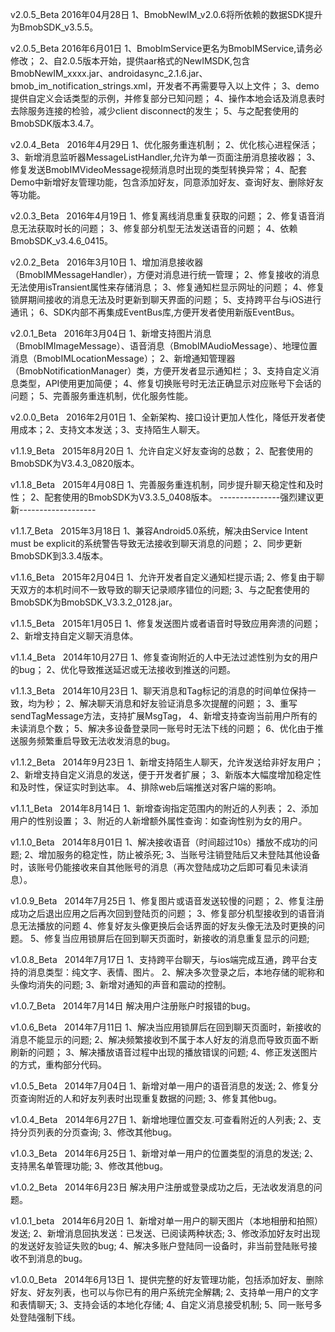 v2.0.5_Beta	  2016年04月28日
1、BmobNewIM_v2.0.6将所依赖的数据SDK提升为BmobSDK_v3.5.5。

v2.0.5_Beta	  2016年6月01日
1、BmobImService更名为BmobIMService,请务必修改；
2、自2.0.5版本开始，提供aar格式的NewIMSDK,包含BmobNewIM_xxxx.jar、androidasync_2.1.6.jar、bmob_im_notification_strings.xml，开发者不再需要导入以上文件；
3、demo提供自定义会话类型的示例，并修复部分已知问题；
4、操作本地会话及消息表时去除服务连接的检验，减少client disconnect的发生；
5、与之配套使用的BmobSDK版本3.4.7。

v2.0.4_Beta   2016年4月29日
1、优化服务重连机制；
2、优化核心进程保活；
3、新增消息监听器MessageListHandler,允许为单一页面注册消息接收器；
3、修复发送BmobIMVideoMessage视频消息时出现的类型转换异常；
4、配套Demo中新增好友管理功能，包含添加好友，同意添加好友、查询好友、删除好友等功能。

v2.0.3_Beta   2016年4月19日
1、修复离线消息重复获取的问题；
2、修复语音消息无法获取时长的问题；
3、修复部分机型无法发送语音的问题；
4、依赖BmobSDK_v3.4.6_0415。

v2.0.2_Beta   2016年3月10日
1、增加消息接收器（BmobIMMessageHandler），方便对消息进行统一管理；
2、修复接收的消息无法使用isTransient属性来存储消息；
3、修复通知栏显示网址的问题；
4、修复锁屏期间接收的消息无法及时更新到聊天界面的问题；
5、支持跨平台与iOS进行通讯；
6、SDK内部不再集成EventBus库,方便开发者使用新版EventBus。

v2.0.1_Beta   2016年3月04日
1、新增支持图片消息（BmobIMImageMessage）、语音消息（BmobIMAudioMessage）、地理位置消息（BmobIMLocationMessage）；
2、新增通知管理器（BmobNotificationManager）类，方便开发者显示通知栏；
3、支持自定义消息类型，API使用更加简便；
4、修复切换账号时无法正确显示对应账号下会话的问题；
5、完善服务重连机制，优化服务性能。

v2.0.0_Beta   2016年2月01日
1、全新架构、接口设计更加人性化，降低开发者使用成本；2、支持文本发送；3、支持陌生人聊天。

v1.1.9_Beta   2015年8月20日
1、允许自定义好友查询的总数；
2、配套使用的BmobSDK为V3.4.3_0820版本。

v1.1.8_Beta   2015年4月08日
1、完善服务重连机制，同步提升聊天稳定性和及时性；
2、配套使用的BmobSDK为V3.3.5_0408版本。 
---------------强烈建议更新-------------------

v1.1.7_Beta   2015年3月18日
1、兼容Android5.0系统，解决由Service Intent must be explicit的系统警告导致无法接收到聊天消息的问题；
2、同步更新BmobSDK到3.3.4版本。

v1.1.6_Beta   2015年2月04日
1、允许开发者自定义通知栏提示语;
2、修复由于聊天双方的本机时间不一致导致的聊天记录顺序错位的问题;
3、与之配套使用的BmobSDK为BmobSDK_V3.3.2_0128.jar。

v1.1.5_Beta   2015年1月05日
1、修复发送图片或者语音时导致应用奔溃的问题；
2、新增支持自定义聊天消息体。

v1.1.4_Beta   2014年10月27日
1、修复查询附近的人中无法过滤性别为女的用户的bug；
2、优化导致推送延迟或无法接收到推送的问题。

v1.1.3_Beta   2014年10月23日
1、聊天消息和Tag标记的消息的时间单位保持一致，均为秒；
2、解决聊天消息和好友验证消息多次提醒的问题；
3、重写sendTagMessage方法，支持扩展MsgTag，
4、新增支持查询当前用户所有的未读消息个数；
5、解决多设备登录同一账号时无法下线的问题；
6、优化由于推送服务频繁重启导致无法收发消息的bug。

v1.1.2_Beta   2014年9月23日
1、新增支持陌生人聊天，允许发送给非好友用户；
2、新增支持自定义消息的发送，便于开发者扩展；
3、新版本大幅度增加稳定性和及时性，保证实时到达率。
4、排除web后端推送对客户端的影响。

v1.1.1_Beta   2014年8月14日
1、新增查询指定范围内的附近的人列表；
2、添加用户的性别设置；
3、附近的人新增额外属性查询：如查询性别为女的用户。

v1.1.0_Beta   2014年8月01日
1、解决接收语音（时间超过10s）播放不成功的问题;
2、增加服务的稳定性，防止被杀死;
3、当账号注销登陆后又未登陆其他设备时，该账号仍能接收来自其他账号的消息（再次登陆成功之后即可看见未读消息）。

v1.0.9_Beta   2014年7月25日
1、修复图片或语音发送较慢的问题；
2、修复注册成功之后退出应用之后再次回到登陆页的问题；
3、修复部分机型接收到的语音消息无法播放的问题
4、修复好友头像更换后会话界面的好友头像无法及时更换的问题。
5、修复当应用锁屏后在回到聊天页面时，新接收的消息重复显示的问题;

v1.0.8_Beta   2014年7月17日
1、支持跨平台聊天，与ios端完成互通，跨平台支持的消息类型：纯文字、表情、图片。
2、解决多次登录之后，本地存储的昵称和头像均消失的问题;
3、新增对通知的声音和震动的控制。

v1.0.7_Beta   2014年7月14日
解决用户注册账户时报错的bug。

v1.0.6_Beta   2014年7月11日
1、解决当应用锁屏后在回到聊天页面时，新接收的消息不能显示的问题;
2、解决频繁接收到不属于本人好友的消息而导致页面不断刷新的问题；
3、解决播放语音过程中出现的播放错误的问题;
4、修正发送图片的方式，重构部分代码。

v1.0.5_Beta   2014年7月04日
1、新增对单一用户的语音消息的发送;
2、修复分页查询附近的人和好友列表时出现重复数据的问题;
3、修复其他bug。

v1.0.4_Beta   2014年6月27日
1、新增地理位置交友.可查看附近的人列表; 2、支持分页列表的分页查询;
3、修改其他bug。

v1.0.3_Beta   2014年6月25日
1、新增对单一用户的位置类型的消息的发送;
2、支持黑名单管理功能;
3、修改其他bug。

v1.0.2_Beta   2014年6月23日
解决用户注册或登录成功之后，无法收发消息的问题。

v1.0.1_beta   2014年6月20日
1、新增对单一用户的聊天图片（本地相册和拍照）发送;
2、新增消息回执发送：已发送、已阅读两种状态;
3、修改添加好友时出现的发送好友验证失败的bug;
4、解决多账户登陆同一设备时，非当前登陆账号接收不到消息的bug。

v1.0.0_Beta   2014年6月13日
1、提供完整的好友管理功能，包括添加好友、删除好友、好友列表，也可以与你已有的用户系统完全解耦;
2、支持单一用户的文字和表情聊天;
3、支持会话的本地化存储;
4、自定义消息接受机制;
5、同一账号多处登陆强制下线。


